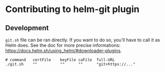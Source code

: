 # Contributing to helm-git plugin

## Development

`git.sh` file can be ran directly. If you want to do so, you'll have to call it as Helm does. See the doc for more precise informations: https://docs.helm.sh/using_helm/#downloader-plugins.

```
# command   certFile    keyFile caFile  full-URL
./git.sh    ""          ""      ""      "git+https://..."
```
